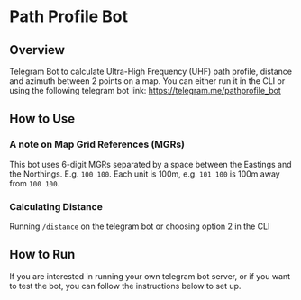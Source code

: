# Path Profile Bot

## Overview
Telegram Bot to calculate Ultra-High Frequency (UHF) path profile, distance and azimuth between 2 points on a map. You can either run it in the CLI or using the following telegram bot link: https://telegram.me/pathprofile_bot

## How to Use
### A note on Map Grid References (MGRs)
This bot uses 6-digit MGRs separated by a space between the Eastings and the Northings. E.g. `100 100`. Each unit is 100m, e.g. `101 100` is 100m away from `100 100`.

### Calculating Distance
Running `/distance` on the telegram bot or choosing option 2 in the CLI 

## How to Run
If you are interested in running your own telegram bot server, or if you want to test the bot, you can follow the instructions below to set up.